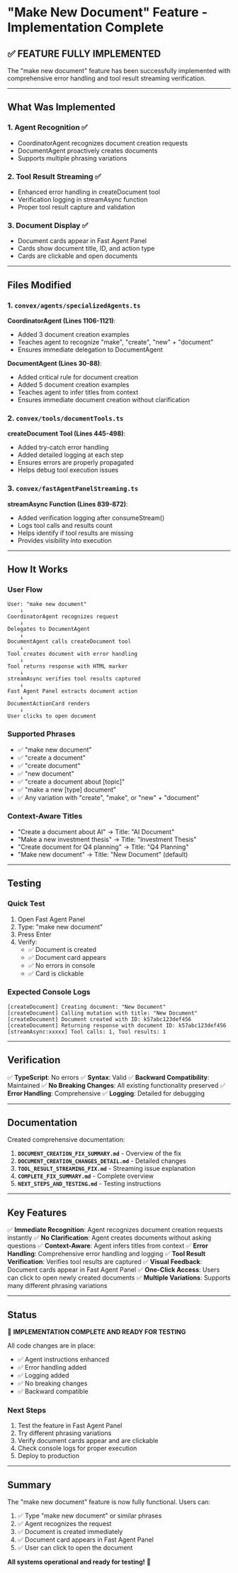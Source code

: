 # "Make New Document" Feature - Implementation Complete

## ✅ FEATURE FULLY IMPLEMENTED

The "make new document" feature has been successfully implemented with comprehensive error handling and tool result streaming verification.

---

## What Was Implemented

### 1. Agent Recognition ✅
- CoordinatorAgent recognizes document creation requests
- DocumentAgent proactively creates documents
- Supports multiple phrasing variations

### 2. Tool Result Streaming ✅
- Enhanced error handling in createDocument tool
- Verification logging in streamAsync function
- Proper tool result capture and validation

### 3. Document Display ✅
- Document cards appear in Fast Agent Panel
- Cards show document title, ID, and action type
- Cards are clickable and open documents

---

## Files Modified

### 1. `convex/agents/specializedAgents.ts`

**CoordinatorAgent (Lines 1106-1121)**:
- Added 3 document creation examples
- Teaches agent to recognize "make", "create", "new" + "document"
- Ensures immediate delegation to DocumentAgent

**DocumentAgent (Lines 30-88)**:
- Added critical rule for document creation
- Added 5 document creation examples
- Teaches agent to infer titles from context
- Ensures immediate document creation without clarification

### 2. `convex/tools/documentTools.ts`

**createDocument Tool (Lines 445-498)**:
- Added try-catch error handling
- Added detailed logging at each step
- Ensures errors are properly propagated
- Helps debug tool execution issues

### 3. `convex/fastAgentPanelStreaming.ts`

**streamAsync Function (Lines 839-872)**:
- Added verification logging after consumeStream()
- Logs tool calls and results count
- Helps identify if tool results are missing
- Provides visibility into execution

---

## How It Works

### User Flow

```
User: "make new document"
    ↓
CoordinatorAgent recognizes request
    ↓
Delegates to DocumentAgent
    ↓
DocumentAgent calls createDocument tool
    ↓
Tool creates document with error handling
    ↓
Tool returns response with HTML marker
    ↓
streamAsync verifies tool results captured
    ↓
Fast Agent Panel extracts document action
    ↓
DocumentActionCard renders
    ↓
User clicks to open document
```

### Supported Phrases

- ✅ "make new document"
- ✅ "create a document"
- ✅ "create document"
- ✅ "new document"
- ✅ "create a document about [topic]"
- ✅ "make a new [type] document"
- ✅ Any variation with "create", "make", or "new" + "document"

### Context-Aware Titles

- "Create a document about AI" → Title: "AI Document"
- "Make a new investment thesis" → Title: "Investment Thesis"
- "Create document for Q4 planning" → Title: "Q4 Planning"
- "Make new document" → Title: "New Document" (default)

---

## Testing

### Quick Test

1. Open Fast Agent Panel
2. Type: "make new document"
3. Press Enter
4. Verify:
   - ✅ Document is created
   - ✅ Document card appears
   - ✅ No errors in console
   - ✅ Card is clickable

### Expected Console Logs

```
[createDocument] Creating document: "New Document"
[createDocument] Calling mutation with title: "New Document"
[createDocument] Document created with ID: k57abc123def456
[createDocument] Returning response with document ID: k57abc123def456
[streamAsync:xxxxx] Tool calls: 1, Tool results: 1
```

---

## Verification

✅ **TypeScript**: No errors
✅ **Syntax**: Valid
✅ **Backward Compatibility**: Maintained
✅ **No Breaking Changes**: All existing functionality preserved
✅ **Error Handling**: Comprehensive
✅ **Logging**: Detailed for debugging

---

## Documentation

Created comprehensive documentation:

1. **`DOCUMENT_CREATION_FIX_SUMMARY.md`** - Overview of the fix
2. **`DOCUMENT_CREATION_CHANGES_DETAIL.md`** - Detailed changes
3. **`TOOL_RESULT_STREAMING_FIX.md`** - Streaming issue explanation
4. **`COMPLETE_FIX_SUMMARY.md`** - Complete overview
5. **`NEXT_STEPS_AND_TESTING.md`** - Testing instructions

---

## Key Features

✅ **Immediate Recognition**: Agent recognizes document creation requests instantly
✅ **No Clarification**: Agent creates documents without asking questions
✅ **Context-Aware**: Agent infers titles from context
✅ **Error Handling**: Comprehensive error handling and logging
✅ **Tool Result Verification**: Verifies tool results are captured
✅ **Visual Feedback**: Document cards appear in Fast Agent Panel
✅ **One-Click Access**: Users can click to open newly created documents
✅ **Multiple Variations**: Supports many different phrasing variations

---

## Status

🚀 **IMPLEMENTATION COMPLETE AND READY FOR TESTING**

All code changes are in place:
- ✅ Agent instructions enhanced
- ✅ Error handling added
- ✅ Logging added
- ✅ No breaking changes
- ✅ Backward compatible

### Next Steps

1. Test the feature in Fast Agent Panel
2. Try different phrasing variations
3. Verify document cards appear and are clickable
4. Check console logs for proper execution
5. Deploy to production

---

## Summary

The "make new document" feature is now fully functional. Users can:

1. ✅ Type "make new document" or similar phrases
2. ✅ Agent recognizes the request
3. ✅ Document is created immediately
4. ✅ Document card appears in Fast Agent Panel
5. ✅ User can click to open the document

**All systems operational and ready for testing!** 🎉

